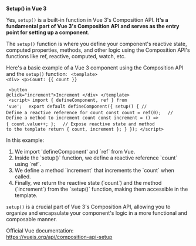 <b>Setup() in Vue 3</b>


Yes, `setup()` is a built-in function in Vue 3's Composition API. <b>It's a fundamental part of Vue 3's Composition API and serves as the entry point for setting up a component</b>.

The `setup()` function is where you define your component's reactive state, computed properties, methods, and other logic using the Composition API's functions like ref, reactive, computed, watch, etc.

Here's a basic example of a Vue 3 component using the Composition API and the `setup()` function:
<code>
&lt;template>
  &lt;div>
    &lt;p>Count: {{ count }}</p>
    &lt;button @click="increment">Increment</button>
  &lt;/div>
&lt;/template>
</code>
<code>
&lt;script>
import { defineComponent, ref } from 'vue';
</code>
<code>
export default defineComponent({
  setup() {
    // Define a reactive reference for count
    const count = ref(0);
</code>
<code>
    // Define a method to increment count
    const increment = () => {
      count.value++;
    };
</code>
<code>
    // Expose reactive state and method to the template
    return {
      count,
      increment
    };
  }
});
&lt;/script>
</code>

In this example:
<ol>
<li>We import 'defineComponent' and `ref` from Vue.</li>
<li>Inside the `setup()` function, we define a reactive reference `count` using `ref`.</li>
<li>We define a method `increment` that increments the `count` when called.</li>
<li>Finally, we return the reactive state (`count`) and the method (`increment`) from the `setup()` function, making them accessible in the template.</li>
</ol>

`setup()` is a crucial part of Vue 3's Composition API, allowing you to organize and encapsulate your component's logic in a more functional and composable manner.

Official Vue documentation: </br>
https://vuejs.org/api/composition-api-setup
